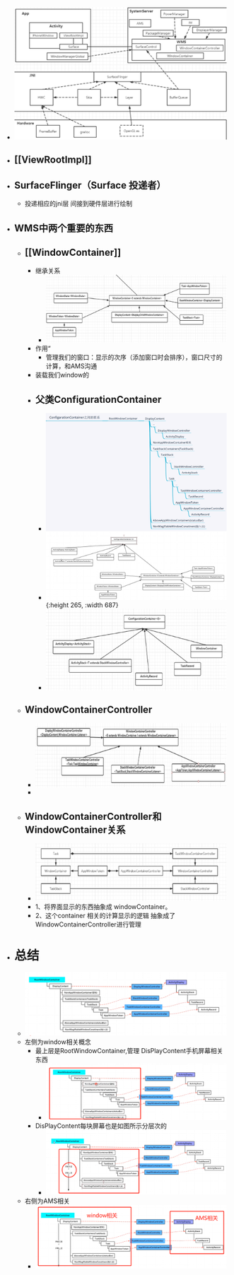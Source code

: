 - ![image.png](../assets/image_1689079976354_0.png)
- ## [[ViewRootImpl]]
- ## SurfaceFlinger（Surface 投递者）
	- 投递相应的jni层 间接到硬件层进行绘制
- ## WMS中两个重要的东西
	- ## [[WindowContainer]]
		- 继承关系
			- ![image.png](../assets/image_1689083479820_0.png)
		- 作用“
			- 管理我们的窗口：显示的次序（添加窗口时会排序），窗口尺寸的计算，和AMS沟通
		- 装载我们window的
		- ## 父类ConfigurationContainer<E>
			- ![image.png](../assets/image_1689143016965_0.png)
			- ![image.png](../assets/image_1689084568978_0.png){:height 265, :width 687}
			- ![image.png](../assets/image_1689084456379_0.png)
	- ## WindowContainerController
		- ![image.png](../assets/image_1689084412464_0.png)
		-
	- ## WindowContainerController和WindowContainer关系
		- ![image.png](../assets/image_1689084694942_0.png)
		- 1、将界面显示的东西抽象成 windowContainer。
		- 2、这个container 相关的计算显示的逻辑 抽象成了WindowContainerController进行管理
- # 总结
	- ![image.png](../assets/image_1689084958542_0.png)
	- 左侧为window相关概念
		- 最上层是RootWindowContainer,管理 DisPlayContent手机屏幕相关东西
			- ![image.png](../assets/image_1689085059396_0.png)
		- DisPlayContent每块屏幕也是如图所示分层次的
			- ![image.png](../assets/image_1689085151982_0.png)
	- 右侧为AMS相关
		- ![image.png](../assets/image_1689085264774_0.png)